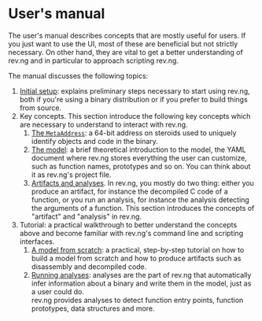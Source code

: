 # User's manual

The user's manual describes concepts that are mostly useful for users.
If you just want to use the UI, most of these are beneficial but not strictly necessary.
On other hand, they are vital to get a better understanding of rev.ng and in particular to approach scripting rev.ng.

The manual discusses the following topics:

1. [Initial setup](initial-setup.md): explains preliminary steps necessary to start using rev.ng, both if you're using a binary distribution or if you prefer to build things from source.
2. Key concepts. This section introduce the following key concepts which are necessary to understand to interact with rev.ng.
    1. [The `MetaAddress`](key-concepts/metaaddress.md): a 64-bit address on steroids used to uniquely identify objects and code in the binary.
    2. [The model](key-concepts/model.md): a brief theoretical introduction to the model, the YAML document where rev.ng stores everything the user can customize, such as function names, prototypes and so on.
       You can think about it as rev.ng's project file.
    3. [Artifacts and analyses](key-concepts/artifacts-and-analyses.md). In rev.ng, you mostly do two thing: either you produce an artifact, for instance the decompiled C code of a function, or you run an analysis, for instance the analysis detecting the arguments of a function.
       This section introduces the concepts of "artifact" and "analysis" in rev.ng.
3. Tutorial: a practical walkthrough to better understand the concepts above and become familiar with rev.ng's command line and scripting interfaces.
    1. [A model from scratch](tutorial/model-from-scratch.md): a practical, step-by-step tutorial on how to build a model from scratch and how to produce artifacts such as disassembly and decompiled code.
    2. [Running analyses](tutorial/running-analyses.md): analyses are the part of rev.ng that automatically infer information about a binary and write them in the model, just as a user could do.
    <br />rev.ng provides analyses to detect function entry points, function prototypes, data structures and more.

